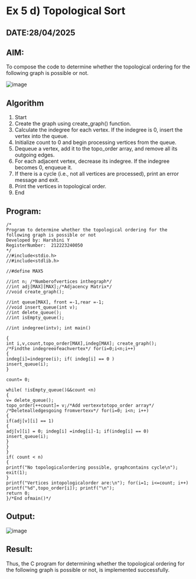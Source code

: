 # Ex 5 d) Topological Sort
## DATE:28/04/2025
## AIM:
To compose the code to determine whether the topological ordering for the following graph is possible or not.

![image](https://github.com/user-attachments/assets/c74a7111-9b59-475c-aad4-9baf23d50ec0)


## Algorithm
1.	Start
2.	Create the graph using create_graph() function.
3.	Calculate the indegree for each vertex. If the indegree is 0, insert the vertex into the queue.
4.	Initialize count to 0 and begin processing vertices from the queue.
5.	Dequeue a vertex, add it to the topo_order array, and remove all its outgoing edges.
6.	For each adjacent vertex, decrease its indegree. If the indegree becomes 0, enqueue it.
7.	If there is a cycle (i.e., not all vertices are processed), print an error message and exit.
8.	Print the vertices in topological order.
9.	End

## Program:
```
/*
Program to determine whether the topological ordering for the following graph is possible or not
Developed by: Harshini Y
RegisterNumber:  212223240050
*/
//#include<stdio.h>
//#include<stdlib.h>

//#define MAX5

//int n; /*Numberofvertices inthegraph*/
//int adj[MAX][MAX];/*Adjacency Matrix*/
//void create_graph();

//int queue[MAX], front =-1,rear =-1;
//void insert_queue(int v);
//int delete_queue();
//int isEmpty_queue();

//int indegree(intv); int main()
 
{
int i,v,count,topo_order[MAX],indeg[MAX]; create_graph();
/*Findthe indegreeofeachvertex*/ for(i=0;i<n;i++)
{
indeg[i]=indegree(i); if( indeg[i] == 0 )
insert_queue(i);
}

count= 0;

while( !isEmpty_queue()&&count <n)
{
v= delete_queue();
topo_order[++count]= v;/*Add vertexvtotopo_order array*/
/*Deletealledgesgoing fromvertexv*/ for(i=0; i<n; i++)
{
if(adj[v][i] == 1)
{
adj[v][i] = 0; indeg[i] =indeg[i]-1; if(indeg[i] == 0)
insert_queue(i);
}
}
}
if( count < n)
{
printf("No topologicalordering possible, graphcontains cycle\n"); exit(1);
}
printf("Vertices intopologicalorder are:\n"); for(i=1; i<=count; i++)
printf("%d",topo_order[i]); printf("\n");
return 0;
}/*End ofmain()*/

```

## Output:
![image](https://github.com/user-attachments/assets/b1fbf067-474d-4dbe-98b8-c6a50abe69a8)

## Result:
Thus, the C program for determining whether the topological ordering for the following graph is possible or not, is implemented successfully.
